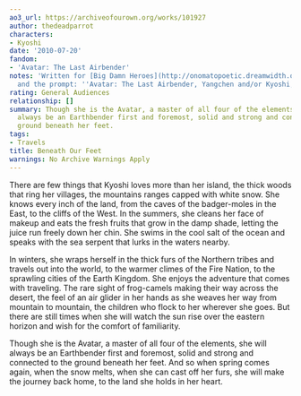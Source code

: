```yaml
---
ao3_url: https://archiveofourown.org/works/101927
author: thedeadparrot
characters:
- Kyoshi
date: '2010-07-20'
fandom:
- 'Avatar: The Last Airbender'
notes: 'Written for [Big Damn Heroes](http://onomatopoetic.dreamwidth.org/421011.html)
  and the prompt: ''Avatar: The Last Airbender, Yangchen and/or Kyoshi, balance'''
rating: General Audiences
relationship: []
summary: Though she is the Avatar, a master of all four of the elements, she will
  always be an Earthbender first and foremost, solid and strong and connected to the
  ground beneath her feet.
tags:
- Travels
title: Beneath Our Feet
warnings: No Archive Warnings Apply
---
```


There are few things that Kyoshi loves more than her island, the thick woods that ring her villages, the mountains ranges capped with white snow. She knows every inch of the land, from the caves of the badger\-moles in the East, to the cliffs of the West. In the summers, she cleans her face of makeup and eats the fresh fruits that grow in the damp shade, letting the juice run freely down her chin. She swims in the cool salt of the ocean and speaks with the sea serpent that lurks in the waters nearby.

In winters, she wraps herself in the thick furs of the Northern tribes and travels out into the world, to the warmer climes of the Fire Nation, to the sprawling cities of the Earth Kingdom. She enjoys the adventure that comes with traveling. The rare sight of frog\-camels making their way across the desert, the feel of an air glider in her hands as she weaves her way from mountain to mountain, the children who flock to her wherever she goes. But there are still times when she will watch the sun rise over the eastern horizon and wish for the comfort of familiarity.

Though she is the Avatar, a master of all four of the elements, she will always be an Earthbender first and foremost, solid and strong and connected to the ground beneath her feet. And so when spring comes again, when the snow melts, when she can cast off her furs, she will make the journey back home, to the land she holds in her heart.